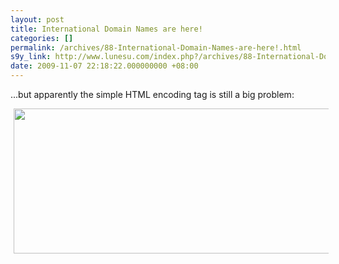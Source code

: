```yaml
---
layout: post
title: International Domain Names are here!
categories: []
permalink: /archives/88-International-Domain-Names-are-here!.html
s9y_link: http://www.lunesu.com/index.php?/archives/88-International-Domain-Names-are-here!.html
date: 2009-11-07 22:18:22.000000000 +08:00
---
```

...but apparently the simple HTML encoding tag is still a big problem:<br />
<!-- s9ymdb:65 --><img class="serendipity_image_center" width="532" height="232" style="border: 0px; padding-left: 5px; padding-right: 5px;" src="http://www.lunesu.com/uploads/Untitled.png" alt="" />
